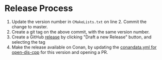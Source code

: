 # Release Process

1. Update the version number in `CMakeLists.txt` on line 2. Commit the change to master.
2. Create a git tag on the above commit, with the same version number.
3. Create a GitHub [release](https://github.com/open-dis/open-dis-cpp/releases) by clicking "Draft a new Release" button, and selecting the tag
4. Make the release available on Conan, by updating the [conandata.yml for open-dis-cpp](https://github.com/conan-io/conan-center-index/blob/master/recipes/open-dis-cpp/all/conandata.yml) for this version and opening a PR.

